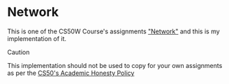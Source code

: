 # Network

This is one of the CS50W Course's assignments ["Network"](https://cs50.harvard.edu/web/2020/projects/4/network/) and this is my implementation of it.

> [!CAUTION]
> This implementation should not be used to copy for your own assignments as per the [CS50's Academic Honesty Policy](https://cs50.harvard.edu/x/2023/honesty/)
